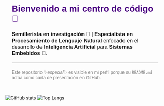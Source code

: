 <section style="font-family: Arial, sans-serif; padding: 20px; max-width: 600px; margin: auto;">
  <h1 style="font-size: 2em; color: #4B0082;"> Bienvenido a mi centro de código 👋</h1>
  <p style="font-size: 1.2em;">
    <strong>Semillerista en investigación 🧠</strong> | <strong>Especialista en Procesamiento de Lenguaje Natural</strong>
    enfocado en el desarrollo de <strong>Inteligencia Artificial</strong> para <strong>Sistemas Embebidos 🤖</strong>.
  </p>
  <hr style="margin: 20px 0;">
  <p style="font-size: 1em; color: gray;">
    Este repositorio ✨<em>especial</em>✨ es visible en mi perfil porque su <code>README.md</code> actúa como carta de presentación en GitHub.
  </p>
</section>

![GitHub stats](https://github-readme-stats.vercel.app/api?username=TU_USUARIO&show_icons=true&theme=blue-green)
![Top Langs](https://github-readme-stats.vercel.app/api/top-langs/?username=TU_USUARIO&layout=compact&theme=blue-green)

